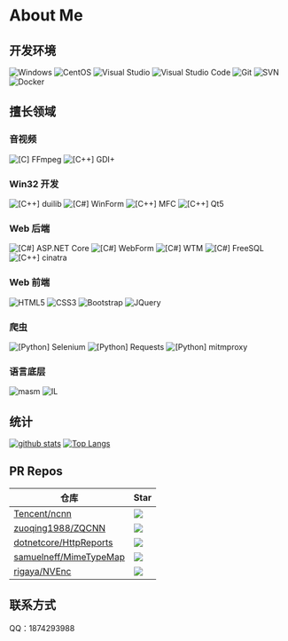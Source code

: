 # About Me

## 开发环境

![Windows](https://img.shields.io/badge/-Windows-0078D6?style=flat-square&logo=windows&logoColor=white)
![CentOS](https://img.shields.io/badge/-CentOS-262577?style=flat-square&logo=centos&logoColor=white)
![Visual Studio](https://img.shields.io/badge/-Visual_Studio-5C2D91?style=flat-square&logo=visual-studio&logoColor=white)
![Visual Studio Code](https://img.shields.io/badge/-Visual_Studio_Code-007ACC?style=flat-square&logo=visual-studio-code&logoColor=white)
![Git](https://img.shields.io/badge/-Git-F05032?style=flat-square&logo=git&logoColor=white)
![SVN](https://img.shields.io/badge/-SVN-7E9BC7?style=flat-square&logo=subversion&logoColor=white)
![Docker](https://img.shields.io/badge/-Docker-2496ed?style=flat-square&logo=Docker&logoColor=white)

## 擅长领域

### 音视频

![[C] FFmpeg](https://img.shields.io/badge/-FFmpeg-660033?style=flat-square&logo=c&logoColor=white)
![[C++] GDI+](https://img.shields.io/badge/-GDI+-660066?style=flat-square&logo=C%2b%2b&logoColor=white)

### Win32 开发

![[C++] duilib](https://img.shields.io/badge/-duilib-006633?style=flat-square&logo=C%2b%2b&logoColor=white)
![[C#] WinForm](https://img.shields.io/badge/-WinForm-006666?style=flat-square&logo=C-Sharp&logoColor=white)
![[C++] MFC](https://img.shields.io/badge/-MFC-006699?style=flat-square&logo=C%2b%2b&logoColor=white)
![[C++] Qt5](https://img.shields.io/badge/-Qt5-0066cc?style=flat-square&logo=C%2b%2b&logoColor=white)

### Web 后端

![[C#] ASP.NET Core](https://img.shields.io/badge/-ASP.NET_Core-333333?style=flat-square&logo=C-Sharp&logoColor=white)
![[C#] WebForm](https://img.shields.io/badge/-WebForm-333366?style=flat-square&logo=C-Sharp&logoColor=white)
![[C#] WTM](https://img.shields.io/badge/-WTM-333399?style=flat-square&logo=C-Sharp&logoColor=white)
![[C#] FreeSQL](https://img.shields.io/badge/-FreeSQL-3333cc?style=flat-square&logo=C-Sharp&logoColor=white)
![[C++] cinatra](https://img.shields.io/badge/-cinatra-3333ff?style=flat-square&logo=C%2b%2b&logoColor=white)

### Web 前端

![HTML5](https://img.shields.io/badge/-HTML5-E34F26?style=flat-square&logo=html5&logoColor=white)
![CSS3](https://img.shields.io/badge/-CSS3-1572B6?style=flat-square&logo=css3&logoColor=white)
![Bootstrap](https://img.shields.io/badge/-Bootstrap-563D7C?style=flat-square&logo=bootstrap&logoColor=white)
![JQuery](https://img.shields.io/badge/-JQuery-blue?style=flat-square&logo=jquery&logoColor=white)

### 爬虫

![[Python] Selenium](https://img.shields.io/badge/-Selenium-336600?style=flat-square&logo=Python&logoColor=white)
![[Python] Requests](https://img.shields.io/badge/-Requests-339900?style=flat-square&logo=Python&logoColor=white)
![[Python] mitmproxy](https://img.shields.io/badge/-mitmproxy-339933?style=flat-square&logo=Python&logoColor=white)

### 语言底层

![masm](https://img.shields.io/badge/-masm32-660055?style=flat-square&logo=windows&logoColor=white)
![IL](https://img.shields.io/badge/-IL-663388?style=flat-square&logo=.NET&logoColor=white)

## 统计

[![github stats](https://github-readme-stats.vercel.app/api?username=fawdlstty&hide=contribs&show_icons=true&count_private=true)](https://github.com/anuraghazra/github-readme-stats)
[![Top Langs](https://github-readme-stats.vercel.app/api/top-langs/?username=fawdlstty&layout=compact)](https://github.com/anuraghazra/github-readme-stats)

## PR Repos

| 仓库 | Star |
| --- | --- |
| [Tencent/ncnn](https://github.com/Tencent/ncnn) | ![](https://img.shields.io/github/stars/Tencent/ncnn.svg?style=flat-square) |
| [zuoqing1988/ZQCNN](https://github.com/zuoqing1988/ZQCNN) | ![](https://img.shields.io/github/stars/zuoqing1988/ZQCNN.svg?style=flat-square) |
| [dotnetcore/HttpReports](https://github.com/dotnetcore/HttpReports) | ![](https://img.shields.io/github/stars/dotnetcore/HttpReports.svg?style=flat-square) |
| [samuelneff/MimeTypeMap](https://github.com/samuelneff/MimeTypeMap) | ![](https://img.shields.io/github/stars/samuelneff/MimeTypeMap.svg?style=flat-square) |
| [rigaya/NVEnc](https://github.com/rigaya/NVEnc) | ![](https://img.shields.io/github/stars/rigaya/NVEnc.svg?style=flat-square) |

## 联系方式

QQ：1874293988

